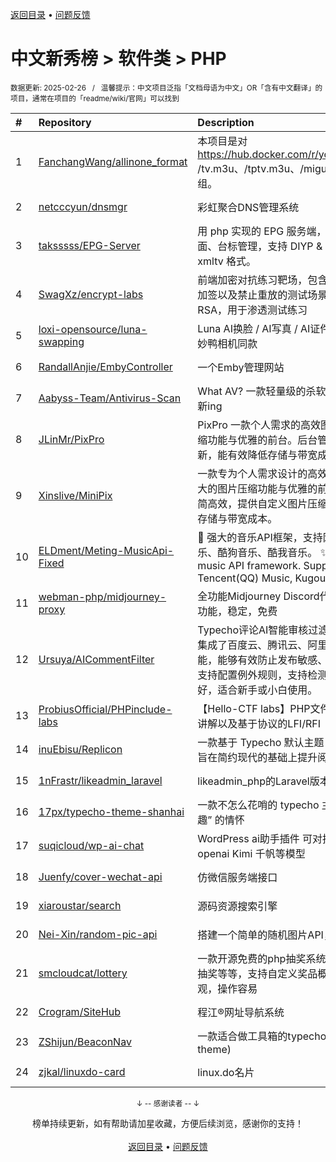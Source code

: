 <a href="https://gitee.com/GrowingGit/GitHub-Chinese-Top-Charts#github中文排行榜">返回目录</a> • <a href="/content/docs/feedback.md">问题反馈</a>

# 中文新秀榜 > 软件类 > PHP
<sub>数据更新: 2025-02-26&nbsp;&nbsp;&nbsp;/&nbsp;&nbsp;&nbsp;温馨提示：中文项目泛指「文档母语为中文」OR「含有中文翻译」的项目，通常在项目的「readme/wiki/官网」可以找到</sub>

|#|Repository|Description|Stars|Updated|Created|
|:-|:-|:-|:-|:-|:-|
|1|[FanchangWang/allinone_format](https://github.com/FanchangWang/allinone_format)|本项目是对 https://hub.docker.com/r/youshandefeiyang/allinone /tv.m3u、/tptv.m3u、/migu.m3u 进行聚合 & 重新分组。|768|2025-02-15|2024-10-18|
|2|[netcccyun/dnsmgr](https://github.com/netcccyun/dnsmgr)|彩虹聚合DNS管理系统|658|2025-02-24|2024-04-03|
|3|[taksssss/EPG-Server](https://github.com/taksssss/EPG-Server)|用 php 实现的 EPG 服务端， Docker🐳 部署，带设置界面、台标管理，支持 DIYP & 百川 、 超级直播 以及 xmltv 格式。|371|2025-02-25|2024-07-10|
|4|[SwagXz/encrypt-labs](https://github.com/SwagXz/encrypt-labs)|前端加密对抗练习靶场，包含非对称加密、对称加密、加签以及禁止重放的测试场景，比如AES、DES、RSA，用于渗透测试练习|335|2024-11-25|2024-11-12|
|5|[loxi-opensource/luna-swapping](https://github.com/loxi-opensource/luna-swapping)|Luna AI换脸 / AI写真 / AI证件照 / AI高管照 / AI照相馆 / 妙鸭相机同款|314|2025-01-01|2024-09-24|
|6|[RandallAnjie/EmbyController](https://github.com/RandallAnjie/EmbyController)|一个Emby管理网站|217|2025-02-22|2024-11-24|
|7|[Aabyss-Team/Antivirus-Scan](https://github.com/Aabyss-Team/Antivirus-Scan)|What AV? 一款轻量级的杀软在线识别的项目，持续更新ing|190|2025-02-18|2024-08-26|
|8|[JLinMr/PixPro](https://github.com/JLinMr/PixPro)|PixPro 一款个人需求的高效图床，集成了强大的图片压缩功能与优雅的前台。后台管理瀑布流展示和AJAX刷新，能有效降低存储与带宽成本。|154|2025-02-22|2024-07-13|
|9|[Xinslive/MiniPix](https://github.com/Xinslive/MiniPix)|一款专为个人需求设计的高效图床解决方案，集成了强大的图片压缩功能与优雅的前台后台界面。项目结构精简高效，提供自定义图片压缩率与尺寸设置，有效降低存储与带宽成本。|116|2024-10-11|2024-06-30|
|10|[ELDment/Meting-MusicApi-Fixed](https://github.com/ELDment/Meting-MusicApi-Fixed)|🍰 强大的音乐API框架，支持网易云音乐、腾讯QQ音乐、酷狗音乐、酷我音乐。   ✨   Wow, such a powerful music API framework. Support Netease Music, Tencent(QQ) Music, Kugou Music, Kuwo Music.|110|2025-01-24|2024-12-18|
|11|[webman-php/midjourney-proxy](https://github.com/webman-php/midjourney-proxy)|全功能Midjourney Discord代理，支持Midjourney所有功能，稳定，免费|99|2024-09-12|2024-03-12|
|12|[Ursuya/AICommentFilter](https://github.com/Ursuya/AICommentFilter)|Typecho评论AI智能审核过滤插件AICommentFilter，集成了百度云、腾讯云、阿里云的AI内容安全审核功能，能够有效防止发布敏感、违规或广告等垃圾评论，支持配置例外规则，支持检测昵称。安装简单，兼容性好，适合新手或小白使用。|69|2024-10-23|2024-10-20|
|13|[ProbiusOfficial/PHPinclude-labs](https://github.com/ProbiusOfficial/PHPinclude-labs)|【Hello-CTF labs】PHP文件包含类靶场，各类协议的讲解以及基于协议的LFI/RFI|69|2025-01-26|2024-07-28|
|14|[inuEbisu/Replicon](https://github.com/inuEbisu/Replicon)|一款基于 Typecho 默认主题 Replica 开发的博客主题，旨在简约现代的基础上提升阅读体验。|68|2025-02-23|2024-12-27|
|15|[1nFrastr/likeadmin_laravel](https://github.com/1nFrastr/likeadmin_laravel)|likeadmin_php的Laravel版本|60|2025-01-18|2024-11-02|
|16|[17px/typecho-theme-shanhai](https://github.com/17px/typecho-theme-shanhai)|一款不怎么花哨的 typecho 主题，带点 “重拾写作的乐趣” 的情怀|56|2025-01-15|2024-06-05|
|17|[suqicloud/wp-ai-chat](https://github.com/suqicloud/wp-ai-chat)|WordPress ai助手插件 可对接deepseek 豆包 通义千问 openai Kimi 千帆等模型|55|2025-02-25|2025-01-28|
|18|[Juenfy/cover-wechat-api](https://github.com/Juenfy/cover-wechat-api)|仿微信服务端接口|50|2025-01-16|2024-05-11|
|19|[xiaroustar/search](https://github.com/xiaroustar/search)|源码资源搜索引擎|49|2025-01-13|2025-01-12|
|20|[Nei-Xin/random-pic-api](https://github.com/Nei-Xin/random-pic-api)|搭建一个简单的随机图片API，支持Docker部署|46|2025-01-20|2024-05-26|
|21|[smcloudcat/lottery](https://github.com/smcloudcat/lottery)|一款开源免费的php抽奖系统，可用于年会抽奖，节日抽奖等等，支持自定义奖品概率和数量，页面简介美观，操作容易|42|2024-12-06|2024-11-29|
|22|[Crogram/SiteHub](https://github.com/Crogram/SiteHub)|程江®网址导航系统|42|2024-09-10|2024-03-25|
|23|[ZShijun/BeaconNav](https://github.com/ZShijun/BeaconNav)|一款适合做工具箱的typecho导航主题(navigation theme)|40|2025-01-18|2024-04-09|
|24|[zjkal/linuxdo-card](https://github.com/zjkal/linuxdo-card)|linux.do名片|37|2024-11-17|2024-08-22|

<div align="center">
    <p><sub>↓ -- 感谢读者 -- ↓</sub></p>
    榜单持续更新，如有帮助请加星收藏，方便后续浏览，感谢你的支持！
</div>

<br/>

<div align="center"><a href="https://gitee.com/GrowingGit/GitHub-Chinese-Top-Charts#github中文排行榜">返回目录</a> • <a href="/content/docs/feedback.md">问题反馈</a></div>
